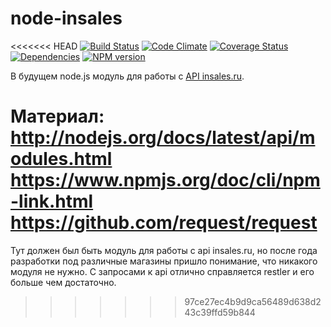 node-insales
============
<<<<<<< HEAD
[![Build Status](https://api.travis-ci.org/pomeo/node-insales.png)](http://travis-ci.org/pomeo/node-insales)
[![Code Climate](https://codeclimate.com/github/pomeo/node-insales.png)](https://codeclimate.com/github/pomeo/node-insales)
[![Coverage Status](https://img.shields.io/coveralls/pomeo/node-insales.svg)](https://coveralls.io/r/pomeo/node-insales)
[![Dependencies](https://david-dm.org/pomeo/node-insales.png)](https://david-dm.org/pomeo/node-insales)
[![NPM version](https://badge.fury.io/js/insales.svg)](http://badge.fury.io/js/insales)

В будущем node.js модуль для работы с [API insales.ru](https://wiki.insales.ru/wiki/%D0%9A%D0%BE%D0%BC%D0%B0%D0%BD%D0%B4%D1%8B_API).

Материал:
http://nodejs.org/docs/latest/api/modules.html
https://www.npmjs.org/doc/cli/npm-link.html
https://github.com/request/request
=======
Тут должен был быть модуль для работы с api insales.ru, но после года разработки под различные магазины пришло понимание, что никакого модуля не нужно. С запросами к api отлично справляется restler и его больше чем достаточно.
>>>>>>> 97ce27ec4b9d9ca56489d638d243c39ffd59b844

